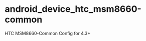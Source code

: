android_device_htc_msm8660-common
=================================

HTC MSM8660-Common Config for 4.3+
